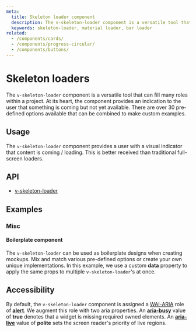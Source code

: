 ```yaml
---
meta:
  title: Skeleton loader component
  description: The v-skeleton-loader component is a versatile tool that can fill many roles within a project. At its heart, the component provides an indication to the user that something is coming but not yet available.
  keywords: skeleton-loader, material loader, bar loader
related:
  - /components/cards/
  - /components/progress-circular/
  - /components/buttons/
---
```


# Skeleton loaders

The `v-skeleton-loader` component is a versatile tool that can fill many roles within a project.  At its heart, the component provides an indication to the user that something is coming but not yet available. There are over 30 pre-defined options available that can be combined to make custom examples.

<entry-ad />

## Usage

The `v-skeleton-loader` component provides a user with a visual indicator that content is coming / loading. This is better received than traditional full-screen loaders.

<example file="v-skeleton-loader/usage" />

## API

- [v-skeleton-loader](/api/v-skeleton-loader)

<api-section page="components/skeleton-loaders" />

## Examples

### Misc

#### Boilerplate component

The `v-skeleton-loader` can be used as boilerplate designs when creating mockups. Mix and match various pre-defined options or create your own unique implementations. In this example, we use a custom **data** property to apply the same props to multiple `v-skeleton-loader`'s at once.

<example file="v-skeleton-loader/misc-boilerplate" />

<!-- #### Implementation methods

There are 2 ways that you can utilize the `v-skeleton-component`. The **default slot** or a **v-if** conditional. The built in slot is the most convenient and easiest to use, but generates an extra div once rendered. If the extra div is an issue in your setup, you can utilize a **v-if** conditional with a Vuetify [transition component](/styles/transitions) or a custom one.

<example file="v-skeleton-loader/misc-implementation" /> -->

## Accessibility

By default, the `v-skeleton-loader` component is assigned a [WAI-ARIA](https://www.w3.org/WAI/standards-guidelines/aria/) role of [**alert**](https://www.w3.org/TR/wai-aria/#alert). We augment this role with two aria properties. An [**aria-busy**](https://www.w3.org/TR/wai-aria-1.0/states_and_properties#aria-busy) value of **true** denotes that a widget is missing required owned elements. An [**aria-live**](https://www.w3.org/TR/wai-aria-1.1/#aria-live) value of **polite** sets the screen reader's priority of live regions.

<backmatter />
